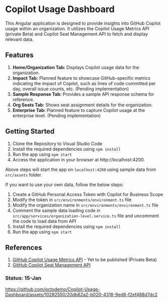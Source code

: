 # Copilot Usage Dashboard
This Angular application is designed to provide insights into GitHub Copilot usage within an organization. It utilizes the Copilot Usage Metrics API (private Beta) and Copilot Seat Management API to fetch and display relevant data.

## Features
1. **Home/Organization Tab:** Displays Copilot usage data for the organization.
2. **Impact Tab:** Planned feature to showcase GitHub-specific metrics indicating the impact of Copilot, such as lines of code committed per day, overall issue counts, etc. (Pending implementation)
3. **Sample Response Tab:** Provides a sample API response schema for reference.
4. **Org Seats Tab:** Shows seat assignment details for the organization.
5. **Enterprise Tab:** Planned feature to capture Copilot usage at the enterprise level. (Pending implementation)

## Getting Started

1. Clone the Repository to Visual Studio Code
2. Install the required dependencies using `npm install`
3. Run the app using `npm start`
4. Access the application in your browser at http://localhost:4200.

Above steps will start the app on `localhost:4200` using sample data from `src/assets` folder. 

If you want to use your own data, follow the below steps:
1. Create a GitHub Personal Access Token with Copilot for Business Scope
2. Modify the token in `src/environments/environment.ts` file
3. Modify the organization name in `src/environments/environment.ts` file
4. Comment the sample data loading code in `src/app/services/organization-level.service.ts` file and uncomment the code to load data from API
5. Install the required dependencies using `npm install`
6. Run the app using `npm start`

## References
1. [GitHub Copilot Usage Metrics API](#) - Yet to be published (Private Beta)
2. [GitHub Copilot Seat Management API](https://docs.github.com/en/rest/copilot?apiVersion=2022-11-28)

### Status: 15-Jan 



https://github.com/octodemo/Copilot-Usage-Dashboard/assets/10282550/20db62a2-b020-4318-9ed8-f2ef488d7dc2

